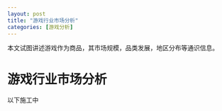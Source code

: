 ```yaml
---
layout: post
title: "游戏行业市场分析"
categories: [游戏分析]
---
```


本文试图讲述游戏作为商品，其市场规模，品类发展，地区分布等通识信息。


# 游戏行业市场分析

以下施工中